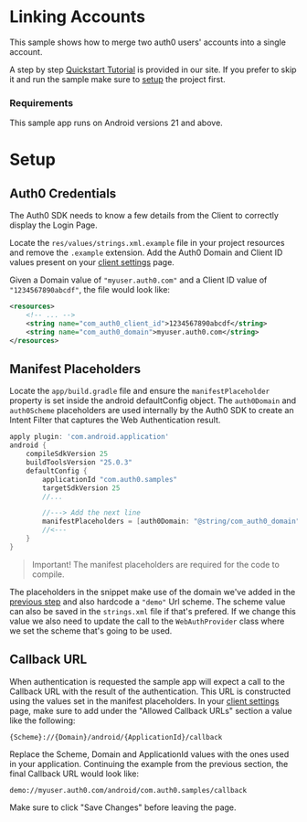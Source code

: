 # Linking Accounts

This sample shows how to merge two auth0 users' accounts into a single account.

A step by step [Quickstart Tutorial](https://auth0.com/docs/quickstart/native/android/05-linking-accounts) is provided in our site. If you prefer to skip it and run the sample make sure to [setup](#setup) the project first.

### Requirements

This sample app runs on Android versions 21 and above.

# Setup

## Auth0 Credentials

The Auth0 SDK needs to know a few details from the Client to correctly display the Login Page. 

Locate the `res/values/strings.xml.example` file in your project resources and remove the `.example` extension. Add the Auth0 Domain and Client ID values present on your [client settings](https://manage.auth0.com/#/clients) page.

Given a Domain value of `"myuser.auth0.com"` and a Client ID value of `"1234567890abcdf"`, the file would look like:

```xml
<resources>
    <!-- ... -->
    <string name="com_auth0_client_id">1234567890abcdf</string>
    <string name="com_auth0_domain">myuser.auth0.com</string>
</resources>
```

## Manifest Placeholders

Locate the `app/build.gradle` file and ensure the `manifestPlaceholder` property is set inside the android defaultConfig object. The `auth0Domain` and `auth0Scheme` placeholders are used internally by the Auth0 SDK to create an Intent Filter that captures the Web Authentication result. 

```groovy
apply plugin: 'com.android.application'
android {
    compileSdkVersion 25
    buildToolsVersion "25.0.3"
    defaultConfig {
        applicationId "com.auth0.samples"
        targetSdkVersion 25
        //...

        //---> Add the next line
        manifestPlaceholders = [auth0Domain: "@string/com_auth0_domain", auth0Scheme: "demo"]
        //<---
    }
}
```

> Important! The manifest placeholders are required for the code to compile.

The placeholders in the snippet make use of the domain we've added in the [previous step](#auth0-credentials) and also hardcode a `"demo"` Url scheme. The scheme value can also be saved in the `strings.xml` file if that's prefered. If we change this value we also need to update the call to the `WebAuthProvider` class where we set the scheme that's going to be used.


## Callback URL

When authentication is requested the sample app will expect a call to the Callback URL with the result of the authentication. This URL is constructed using the values set in the manifest placeholders. In your [client settings](https://manage.auth0.com/#/clients) page, make sure to add under the "Allowed Callback URLs" section a value like the following:

```
{Scheme}://{Domain}/android/{ApplicationId}/callback
```

Replace the Scheme, Domain and ApplicationId values with the ones used in your application. Continuing the example from the previous section, the final Callback URL would look like:

```
demo://myuser.auth0.com/android/com.auth0.samples/callback
```

Make sure to click "Save Changes" before leaving the page.
